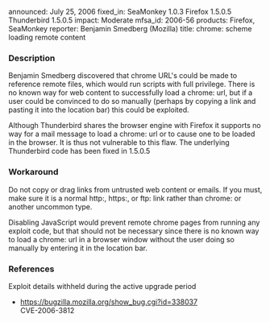 announced: July 25, 2006
fixed_in: SeaMonkey 1.0.3
          Firefox 1.5.0.5
          Thunderbird 1.5.0.5
impact: Moderate
mfsa_id: 2006-56
products: Firefox, SeaMonkey
reporter: Benjamin Smedberg (Mozilla)
title: chrome: scheme loading remote content

<h3>Description</h3>

<p>Benjamin Smedberg discovered that chrome URL's could be made to
reference remote files, which would run scripts with full privilege.
There is no known way for web content to successfully load
a chrome: url, but if a user could be convinced to do so manually
(perhaps by copying a link and pasting it into the location bar)
this could be exploited.</p>

<p class="note">Although Thunderbird shares the browser engine with
Firefox it supports no way for a mail message to load a chrome: url or
to cause one to be loaded in the browser. It is thus not vulnerable to
this flaw. The underlying Thunderbird code has been fixed in 1.5.0.5</p>

<h3>Workaround</h3>

<p>Do not copy or drag links from untrusted web content or emails. If
you must, make sure it is a normal http:, https:, or ftp: link rather than
chrome: or another uncommon type.</p>

<p>Disabling JavaScript would prevent remote chrome pages from running
any exploit code, but that should not be necessary since there is
no known way to load a chrome: url in a browser window without the user
doing so manually by entering it in the location bar.</p>

<h3>References</h3>

<p>Exploit details withheld during the active upgrade period</p>

<ul>
<li><a href="https://bugzilla.mozilla.org/show_bug.cgi?id=338037">
https://bugzilla.mozilla.org/show_bug.cgi?id=338037</a><br/>
CVE-2006-3812</li>
</ul>



